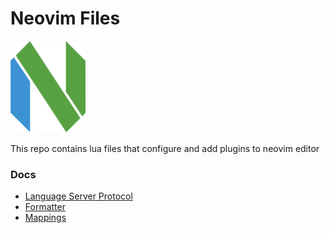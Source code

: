 # Neovim Files

<p aling="center">
     <img src="./docs/neovim-logo.png" alt="Neovim Logo" width="120px">
</p>

This repo contains lua files that configure and add plugins to neovim editor

      
### Docs
- [Language Server Protocol](./docs/lsp.md)
- [Formatter](./docs/formatter.md)
- [Mappings](./docs/mappings.md)

